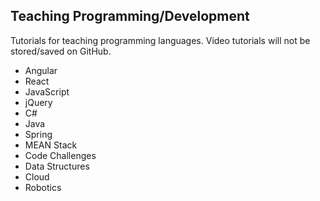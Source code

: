 <body>
<h2>Teaching Programming/Development</h2>
  
  <p>Tutorials for teaching programming languages. Video tutorials will not be stored/saved on GitHub.</p> 
  <ul>
  <li>Angular</li>
  <li>React</li>
  <li>JavaScript</li>
   <li>jQuery</li>
  <li>C#</li>
  <li>Java</li>
  <li>Spring</li>
  <li>MEAN Stack  </li>
  <li>Code Challenges</li>
  <li>Data Structures</li>
  <li>Cloud</li>
  <li>Robotics</li>
  
</ul>
</body>

